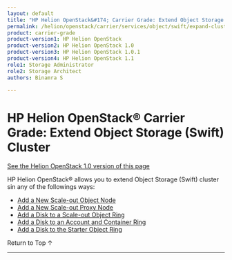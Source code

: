 ```yaml
---
layout: default
title: "HP Helion OpenStack&#174; Carrier Grade: Extend Object Storage (Swift) Cluster"
permalink: /helion/openstack/carrier/services/object/swift/expand-cluster/
product: carrier-grade
product-version1: HP Helion OpenStack
product-version2: HP Helion OpenStack 1.0
product-version3: HP Helion OpenStack 1.0.1
product-version4: HP Helion OpenStack 1.1
role1: Storage Administrator
role2: Storage Architect
authors: Binamra S

---
```

<!--UNDER REVIEW-->

<script>

function PageRefresh {
onLoad="window.refresh"
}

PageRefresh();

</script>

<!--
<p style="font-size: small;"> <a href="/helion/openstack/carrier/services/swift/deployment-scale-out/">&#9664; PREV</a> | <a href="/helion/openstack/carrier/services/overview/">&#9650; UP</a> | <a href="/helion/openstack/carrier/services/swift/deployment/add-disk-account-container/"> NEXT &#9654</a> </p> -->


# HP Helion OpenStack&#174; Carrier Grade: Extend Object Storage (Swift) Cluster
[See the Helion OpenStack 1.0 version of this page](/helion/openstack/services/object/swift/expand-cluster/)

HP Helion OpenStack&#174; allows you to extend Object Storage (Swift) cluster sin any of the followings ways:

* [Add a New Scale-out Object Node]( /helion/openstack/carrier/services/swift/deployment/add-disk-object-node/) 
* [Add a New Scale-out Proxy Node](/helion/openstack/carrier/services/swift/deployment/add-proxy-node/)
* [Add a Disk to a Scale-out Object Ring]( /helion/openstack/carrier/services/swift/deployment/add-disk-scale-out/)
*  [Add a Disk to an Account and Container Ring]( /helion/openstack/carrier/services/swift/deployment/add-disk-account-container/)
* [Add a Disk to the Starter Object Ring]( /helion/openstack/carrier/services/swift/deployment/add-disk-starter/)
 
 <a href="#top" style="padding:14px 0px 14px 0px; text-decoration: none;"> Return to Top &#8593; </a>

----
